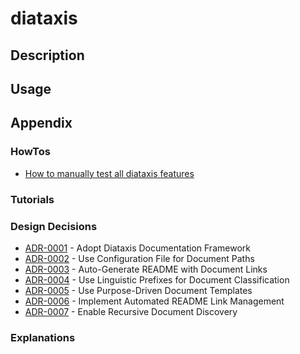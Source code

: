 # diataxis

## Description

## Usage

## Appendix

### HowTos

<!-- howtolog -->
* [How to manually test all diataxis features](how-to/how_to_manually_test_all_diataxis_features.md)
<!-- howtologstop -->

### Tutorials

<!-- tutoriallog -->

<!-- tutoriallogstop -->

### Design Decisions

<!-- adrlog -->
* [ADR-0001](adr/0001-adopt-diataxis-documentation-framework.md) - Adopt Diataxis Documentation Framework
* [ADR-0002](adr/0002-use-configuration-file-for-document-paths.md) - Use Configuration File for Document Paths
* [ADR-0003](adr/0003-auto-generate-readme-with-document-links.md) - Auto-Generate README with Document Links
* [ADR-0004](adr/0004-use-linguistic-prefixes-for-document-classification.md) - Use Linguistic Prefixes for Document Classification
* [ADR-0005](adr/0005-use-purpose-driven-document-templates.md) - Use Purpose-Driven Document Templates
* [ADR-0006](adr/0006-implement-automated-readme-link-management.md) - Implement Automated README Link Management
* [ADR-0007](adr/0007-enable-recursive-document-discovery.md) - Enable Recursive Document Discovery
<!-- adrlogstop -->

### Explanations

<!-- explanationlog -->

<!-- explanationlogstop -->
